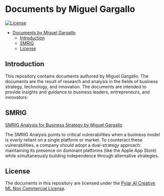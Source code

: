 # Documents by Miguel Gargallo

[![License](https://img.shields.io/badge/License-Pylar%20AI%20Creative%20ML%20Non%20Commercial%20License-blue.svg)](License.md)

- [Documents by Miguel Gargallo](#documents-by-miguel-gargallo)
  - [Introduction](#introduction)
  - [SMRIG](#smrig)
  - [License](#license)

## Introduction

This repository contains documents authored by Miguel Gargallo. The documents are the result of research and analysis in the fields of business strategy, technology, and innovation. The documents are intended to provide insights and guidance to business leaders, entrepreneurs, and innovators:

## SMRIG

[SMRIG Analysis for Business Strategy by Miguel Gargallo](SMRIG/Readme.md)

The SMRIG Analysis points to critical vulnerabilities when a business model is overly reliant on a single platform or market. To counteract these vulnerabilities, a company should adopt a dual-strategy approach: maintaining its presence on dominant platforms (like the Apple App Store) while simultaneously building independence through alternative strategies.

## License

The documents in this repository are licensed under the [Pylar AI Creative ML Non Commercial License](License.md).